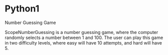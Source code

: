 # Python1
Number Guessing Game

ScopeNumberGuessing is a number guessing game, where the computer randomly selects a number between 1 and 100. The user can play this game in two difficulty levels, where easy will have 10 attempts, and hard will have 5.  
